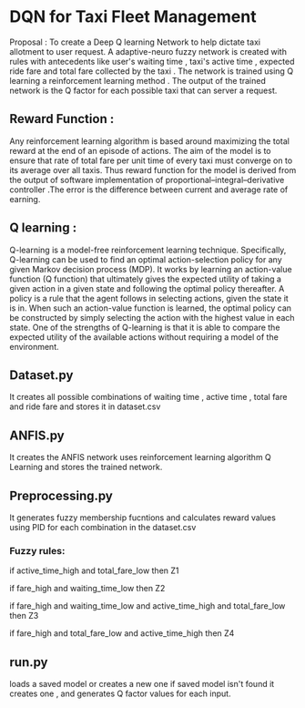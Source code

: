 

# DQN for Taxi Fleet Management

Proposal : To create a Deep Q learning Network to help dictate taxi allotment to user request.
A adaptive-neuro fuzzy network is created with rules with antecedents like  user's waiting time , taxi's active time ,
expected ride fare and total fare collected by the taxi . The network is trained using Q learning a reinforcement
learning method . The  output of the trained network is the Q factor for each possible taxi that can server a request.

## Reward Function :
Any reinforcement learning algorithm is based around maximizing the total reward at the end of an episode of actions.
The aim of the model is to ensure that rate of total fare per unit time of every taxi must converge on to its average
over all taxis. Thus reward function for the model is derived from the output of software implementation of
proportional–integral–derivative controller .The error is the difference between current and average rate of earning.

## Q learning :

Q-learning is a model-free reinforcement learning technique. Specifically, Q-learning can be used to find an optimal
action-selection policy for any given Markov decision process (MDP). It works by learning an action-value
function (Q function) that ultimately gives the expected utility of taking a given action in a given state and
following the optimal policy thereafter. A policy is a rule that the agent follows in selecting actions,
given the state it is in. When such an action-value function is learned, the optimal policy can be constructed by
simply selecting the action with the highest value in each state. One of the strengths of Q-learning is that
it is able to compare the expected utility of the available actions without requiring a model of the environment.


## Dataset.py
It creates all possible combinations of waiting time , active time , total fare and ride fare and stores it in dataset.csv

## ANFIS.py
It creates the ANFIS network uses reinforcement learning algorithm Q Learning and stores the trained network.

## Preprocessing.py 
It generates fuzzy membership fucntions and calculates reward values using PID for each combination in the dataset.csv

### Fuzzy rules:

if active_time_high and total_fare_low then Z1

if fare_high and waiting_time_low then Z2

if fare_high and waiting_time_low and active_time_high and total_fare_low then Z3

if fare_high and total_fare_low and active_time_high then Z4

## run.py
loads a saved model or creates a new one if saved model isn't found it creates one , and generates Q factor values for each input.
